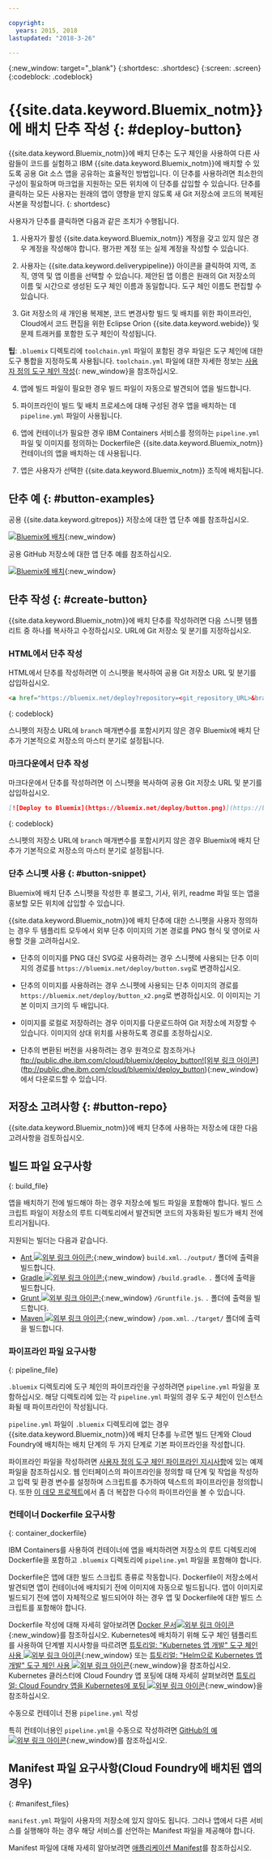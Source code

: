 ```yaml
---

copyright:
  years: 2015, 2018
lastupdated: "2018-3-26"

---
```


{:new_window: target="_blank"}
{:shortdesc: .shortdesc}
{:screen: .screen}
{:codeblock: .codeblock}


# {{site.data.keyword.Bluemix_notm}}에 배치 단추 작성 {: #deploy-button}

{{site.data.keyword.Bluemix_notm}}에 배치 단추는 도구 체인을 사용하여 다른 사람들이 코드를 실험하고 IBM {{site.data.keyword.Bluemix_notm}}에 배치할 수 있도록 공용 Git 소스 앱을 공유하는 효율적인 방법입니다. 이 단추를 사용하려면 최소한의 구성이 필요하며 마크업을 지원하는 모든 위치에 이 단추를 삽입할 수 있습니다. 단추를 클릭하는 모든 사용자는 원래의 앱이 영향을 받지 않도록 새 Git 저장소에 코드의 복제된 사본을 작성합니다.
{: shortdesc}

사용자가 단추를 클릭하면 다음과 같은 조치가 수행됩니다.

1. 사용자가 활성 {{site.data.keyword.Bluemix_notm}} 계정을 갖고 있지 않은 경우 계정을 작성해야 합니다. 평가판 계정 또는 실제 계정을 작성할 수 있습니다.

2. 사용자는 {{site.data.keyword.deliverypipeline}} 아이콘을 클릭하여 지역, 조직, 영역 및 앱 이름을 선택할 수 있습니다. 제안된 앱 이름은 원래의 Git 저장소의 이름 및 시간으로 생성된 도구 체인 이름과 동일합니다. 도구 체인 이름도 편집할 수 있습니다.

3. Git 저장소의 새 개인용 복제본, 코드 변경사항 빌드 및 배치를 위한 파이프라인, Cloud에서 코드 편집을 위한 Eclipse Orion {{site.data.keyword.webide}} 및 문제 트래커를 포함한 도구 체인이 작성됩니다.

  **팁**: `.bluemix` 디렉토리에 `toolchain.yml` 파일이 포함된 경우 파일은 도구 체인에 대한 도구 통합을 지정하도록 사용됩니다. `toolchain.yml` 파일에 대한 자세한 정보는 [사용자 정의 도구 체인 작성](/docs/services/ContinuousDelivery/toolchains_custom.html#toolchains_custom){: new_window}을 참조하십시오.

4. 앱에 빌드 파일이 필요한 경우 빌드 파일이 자동으로 발견되어 앱을 빌드합니다.

5. 파이프라인이 빌드 및 배치 프로세스에 대해 구성된 경우 앱을 배치하는 데 `pipeline.yml` 파일이 사용됩니다.

6. 앱에 컨테이너가 필요한 경우 IBM Containers 서비스를 정의하는 `pipeline.yml` 파일 및 이미지를 정의하는 Dockerfile은 {{site.data.keyword.Bluemix_notm}} 컨테이너의 앱을 배치하는 데 사용됩니다.

7. 앱은 사용자가 선택한 {{site.data.keyword.Bluemix_notm}} 조직에 배치됩니다.

## 단추 예 {: #button-examples}

공용 {{site.data.keyword.gitrepos}} 저장소에 대한 앱 단추 예를 참조하십시오.

[![Bluemix에 배치](https://bluemix.net/deploy/button.png)](https://bluemix.net/deploy?repository=https://git.ng.bluemix.net/idsorg/sample-java-cloudant){:new_window}

공용 GitHub 저장소에 대한 앱 단추 예를 참조하십시오.

[![Bluemix에 배치](https://bluemix.net/deploy/button.png)](https://bluemix.net/deploy?repository=https://github.com/open-toolchain/starfighter){:new_window}

## 단추 작성 {: #create-button}

{{site.data.keyword.Bluemix_notm}}에 배치 단추를 작성하려면 다음 스니펫 템플리트 중 하나를 복사하고 수정하십시오. URL에 Git 저장소 및 분기를 지정하십시오.

### HTML에서 단추 작성

HTML에서 단추를 작성하려면 이 스니펫을 복사하여 공용 Git 저장소 URL 및 분기를 삽입하십시오.

```HTML
<a href="https://bluemix.net/deploy?repository=<git_repository_URL>&branch=<git_branch>"><img src="https://bluemix.net/deploy/button.png" alt="Deploy to Bluemix"></a>
```
{: codeblock}

스니펫의 저장소 URL에 `branch` 매개변수를 포함시키지 않은 경우 Bluemix에 배치 단추가 기본적으로 저장소의 마스터 분기로 설정됩니다.

### 마크다운에서 단추 작성

마크다운에서 단추를 작성하려면 이 스니펫을 복사하여 공용 Git 저장소 URL 및 분기를 삽입하십시오.

```Markdown
[![Deploy to Bluemix](https://bluemix.net/deploy/button.png)](https://bluemix.net/deploy?repository=<git_repository_URL>&branch=<git_branch>)
```
{: codeblock}

스니펫의 저장소 URL에 `branch` 매개변수를 포함시키지 않은 경우 Bluemix에 배치 단추가 기본적으로 저장소의 마스터 분기로 설정됩니다.

### 단추 스니펫 사용 {: #button-snippet}

Bluemix에 배치 단추 스니펫을 작성한 후 블로그, 기사, 위키, readme 파일 또는 앱을 홍보할 모든 위치에 삽입할 수 있습니다.

{{site.data.keyword.Bluemix_notm}}에 배치 단추에 대한 스니펫을 사용자 정의하는 경우 두 템플리트 모두에서 외부 단추 이미지의 기본 경로를 PNG 형식 및 영어로 사용할 것을 고려하십시오.

* 단추의 이미지를 PNG 대신 SVG로 사용하려는 경우 스니펫에 사용되는 단추 이미지의 경로를 `https://bluemix.net/deploy/button.svg`로 변경하십시오.

* 단추의 이미지를 사용하려는 경우 스니펫에 사용되는 단추 이미지의 경로를 `https://bluemix.net/deploy/button_x2.png`로 변경하십시오. 이 이미지는 기본 이미지 크기의 두 배입니다.

* 이미지를 로컬로 저장하려는 경우 이미지를 다운로드하여 Git 저장소에 저장할 수 있습니다. 이미지의 상대 위치를 사용하도록 경로를 조정하십시오.

* 단추의 변환된 버전을 사용하려는 경우 원격으로 참조하거나 [ftp://public.dhe.ibm.com/cloud/bluemix/deploy_button![외부 링크 아이콘](../../icons/launch-glyph.svg "외부 링크 아이콘")](ftp://public.dhe.ibm.com/cloud/bluemix/deploy_button){:new_window}에서 다운로드할 수 있습니다.

## 저장소 고려사항 {: #button-repo}

{{site.data.keyword.Bluemix_notm}}에 배치 단추에 사용하는 저장소에 대한 다음 고려사항을 검토하십시오.


## 빌드 파일 요구사항
{: build_file}

앱을 배치하기 전에 빌드해야 하는 경우 저장소에 빌드 파일을 포함해야 합니다. 빌드 스크립트 파일이 저장소의 루트 디렉토리에서 발견되면 코드의 자동화된 빌드가 배치 전에 트리거됩니다.

지원되는 빌더는 다음과 같습니다.

* [Ant ![외부 링크 아이콘](../../icons/launch-glyph.svg "외부 링크 아이콘"):](http://ant.apache.org/manual/using.html){:new_window} `build.xml`. `./output/` 폴더에 출력을 빌드합니다.
* [Gradle ![외부 링크 아이콘](../../icons/launch-glyph.svg "외부 링크 아이콘"):](http://docs.cloudfoundry.org/buildpacks/java/build-tool-int.html#gradle){:new_window} `/build.gradle`. `.` 폴더에 출력을 빌드합니다.
* [Grunt ![외부 링크 아이콘](../../icons/launch-glyph.svg "외부 링크 아이콘"):](http://gruntjs.com/getting-started#the-gruntfile){:new_window} `/Gruntfile.js`. `.` 폴더에 출력을 빌드합니다.
* [Maven ![외부 링크 아이콘](../../icons/launch-glyph.svg "외부 링크 아이콘"):](http://docs.cloudfoundry.org/buildpacks/java/build-tool-int.html#maven){:new_window} `/pom.xml`. `./target/` 폴더에 출력을 빌드합니다.

### 파이프라인 파일 요구사항
{: pipeline_file}

`.bluemix` 디렉토리에 도구 체인의 파이프라인을 구성하려면 `pipeline.yml` 파일을 포함하십시오. 해당 디렉토리에 있는 각 `pipeline.yml` 파일의 경우 도구 체인이 인스턴스화될 때 파이프라인이 작성됩니다.

`pipeline.yml` 파일이 `.bluemix` 디렉토리에 없는 경우 {{site.data.keyword.Bluemix_notm}}에 배치 단추를 누르면 빌드 단계와 Cloud Foundry에 배치하는 배치 단계의 두 가지 단계로 기본 파이프라인을 작성합니다. 

파이프라인 파일을 작성하려면 [사용자 정의 도구 체인 파이프라인 지시사항](toolchains_custom.html#toolchains_custom_pipeline_yml)에 있는 예제 파일을 참조하십시오. 웹 인터페이스의 파이프라인을 정의할 때 단계 및 작업을 작성하고 입력 및 환경 변수를 설정하며 스크립트를 추가하여 텍스트의 파이프라인을 정의합니다. 또한 [이 데모 프로젝트](https://github.com/open-toolchain/toolchain-demo/tree/master/.bluemix)에서 좀 더 복잡한 다수의 파이프라인을 볼 수 있습니다.

### 컨테이너 Dockerfile 요구사항
{: container_dockerfile}

IBM Containers를 사용하여 컨테이너에 앱을 배치하려면 저장소의 루트 디렉토리에 Dockerfile을 포함하고 `.bluemix` 디렉토리에 `pipeline.yml` 파일을 포함해야 합니다.

Dockerfile은 앱에 대한 빌드 스크립트 종류로 작동합니다. Dockerfile이 저장소에서 발견되면 앱이 컨테이너에 배치되기 전에 이미지에 자동으로 빌드됩니다. 앱이 이미지로 빌드되기 전에 앱이 자체적으로 빌드되어야 하는 경우 앱 및 Dockerfile에 대한 빌드 스크립트를 포함해야 합니다.

Dockerfile 작성에 대해 자세히 알아보려면 [Docker 문서![외부 링크 아이콘](../../icons/launch-glyph.svg "외부 링크 아이콘")](https://docs.docker.com/reference/builder/){:new_window}를 참조하십시오.  Kubernetes에 배치하기 위해 도구 체인 템플리트를 사용하여 단계별 지시사항을 따르려면 [튜토리얼: "Kubernetes 앱 개발" 도구 체인 사용 ![외부 링크 아이콘](../../icons/launch-glyph.svg "외부 링크 아이콘")](https://www.ibm.com/cloud/garage/tutorials/use-develop-kubernetes-app-toolchain?task=0){:new_window} 또는 [튜토리얼: "Helm으로 Kubernetes 앱 개발" 도구 체인 사용 ![외부 링크 아이콘](../../icons/launch-glyph.svg "외부 링크 아이콘")](https://www.ibm.com/cloud/garage/tutorials/use-develop-kubernetes-app-with-helm-toolchain?task=0){:new_window}을 참조하십시오.  
   Kubernetes 클러스터에 Cloud Foundry 앱 포팅에 대해 자세히 살펴보려면 [튜토리얼: Cloud Foundry 앱을 Kubernetes에 포팅 ![외부 링크 아이콘](../../icons/launch-glyph.svg "외부 링크 아이콘")](https://www.ibm.com/cloud/garage/tutorials/port-an-app-from-cf-to-kubernetes-in-a-toolchain?task=0){:new_window}을 참조하십시오.  

수동으로 컨테이너 전용 `pipeline.yml` 작성

특히 컨테이너용인 `pipeline.yml`을 수동으로 작성하려면 [GitHub의 예![외부 링크 아이콘](../../icons/launch-glyph.svg "외부 링크 아이콘")](https://github.com/Puquios/){:new_window}를 참조하십시오.

## Manifest 파일 요구사항(Cloud Foundry에 배치된 앱의 경우)
{: #manifest_files}

`manifest.yml` 파일이 사용자의 저장소에 있지 않아도 됩니다. 그러나 앱에서 다른 서비스를 실행해야 하는 경우 해당 서비스를 선언하는 Manifest 파일을 제공해야 합니다.

Manifest 파일에 대해 자세히 알아보려면 [애플리케이션 Manifest](/docs/cfapps/depapps.html#appmanifest)를 참조하십시오.
